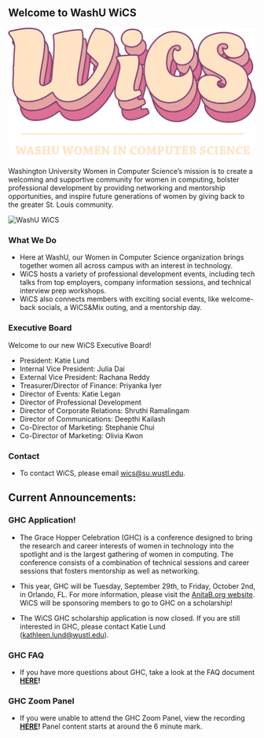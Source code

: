## Welcome to WashU WiCS

![WashU WiCS](logo3.png)

Washington University Women in Computer Science’s mission is to create a welcoming and supportive community for women in computing, bolster professional development by providing networking and mentorship opportunities, and inspire future generations of women by giving back to the greater St. Louis community.

![WashU WiCS](wicspic.jpg)


### What We Do

- Here at WashU, our Women in Computer Science organization brings together women all across campus with an interest in technology. 
- WiCS hosts a variety of professional development events, including tech talks from top employers, company information sessions, and technical interview prep workshops.
- WiCS also connects members with exciting social events, like welcome-back socials, a WiCS&Mix outing, and a mentorship day.


### Executive Board

Welcome to our new WiCS Executive Board!
- President: Katie Lund
- Internal Vice President: Julia Dai
- External Vice President: Rachana Reddy
- Treasurer/Director of Finance: Priyanka Iyer 
- Director of Events: Katie Legan
- Director of Professional Development
- Director of Corporate Relations: Shruthi Ramalingam
- Director of Communications: Deepthi Kailash
- Co-Director of Marketing: Stephanie Chui
- Co-Director of Marketing: Olivia Kwon 


### Contact

- To contact WiCS, please email wics@su.wustl.edu.


## Current Announcements:
### GHC Application!

- The Grace Hopper Celebration (GHC) is a conference designed to bring the research and career interests of women in technology into the spotlight and is the largest gathering of women in computing. The conference consists of a combination of technical sessions and career sessions that fosters mentorship as well as networking. 

- This year, GHC will be Tuesday, September 29th, to Friday, October 2nd, in Orlando, FL. For more information, please visit the [AnitaB.org website](https://ghc.anitab.org/). WiCS will be sponsoring members to go to GHC on a scholarship!

- The WiCS GHC scholarship application is now closed. If you are still interested in GHC, please contact Katie Lund (kathleen.lund@wustl.edu). 


### GHC FAQ

- If you have more questions about GHC, take a look at the FAQ document **[HERE](https://docs.google.com/document/d/1ffBfKiZRechLM7BKk7BLEN716L6DTOvKGBE7l4zswmU/edit)!**

### GHC Zoom Panel

- If you were unable to attend the GHC Zoom Panel, view the recording **[HERE](https://drive.google.com/open?id=1M2t8wtYsM3W1l9eKdHDsu95HJ32WDJ5u)!** Panel content starts at around the 6 minute mark.
